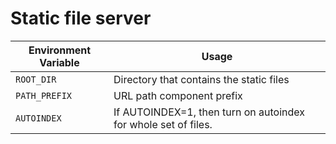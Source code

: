 # Static file server

Environment Variable | Usage
-------------------- | ---
`ROOT_DIR`           | Directory that contains the static files
`PATH_PREFIX`        | URL path component prefix
`AUTOINDEX`          | If AUTOINDEX=1, then turn on autoindex for whole set of files.
